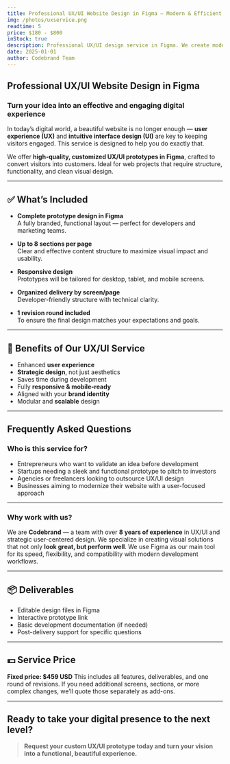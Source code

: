 ```yaml
---
title: Professional UX/UI Website Design in Figma – Modern & Efficient Prototypes
img: /photos/uxservice.png
readtime: 5
price: $180 - $800
inStock: true
description: Professional UX/UI design service in Figma. We create modern, functional prototypes tailored to your business goals. Ideal for websites with up to 10 sections per screen. Pricing varies based on complexity and number of screens.
date: 2025-01-01
author: Codebrand Team
---
```


## Professional UX/UI Website Design in Figma

### Turn your idea into an effective and engaging digital experience

In today’s digital world, a beautiful website is no longer enough — **user experience (UX)** and **intuitive interface design (UI)** are key to keeping visitors engaged. This service is designed to help you do exactly that.

We offer **high-quality, customized UX/UI prototypes in Figma**, crafted to convert visitors into customers. Ideal for web projects that require structure, functionality, and clean visual design.

---

## ✅ What’s Included

- **Complete prototype design in Figma**  
  A fully branded, functional layout — perfect for developers and marketing teams.

- **Up to 8 sections per page**  
  Clear and effective content structure to maximize visual impact and usability.

- **Responsive design**  
  Prototypes will be tailored for desktop, tablet, and mobile screens.

- **Organized delivery by screen/page**  
  Developer-friendly structure with technical clarity.

- **1 revision round included**  
  To ensure the final design matches your expectations and goals.

---

## 🚀 Benefits of Our UX/UI Service

- Enhanced **user experience**  
- **Strategic design**, not just aesthetics  
- Saves time during development  
- Fully **responsive & mobile-ready**  
- Aligned with your **brand identity**  
- Modular and **scalable** design

---

## Frequently Asked Questions

### Who is this service for?

- Entrepreneurs who want to validate an idea before development  
- Startups needing a sleek and functional prototype to pitch to investors  
- Agencies or freelancers looking to outsource UX/UI design  
- Businesses aiming to modernize their website with a user-focused approach

---

### Why work with us?

We are **Codebrand** — a team with over **8 years of experience** in UX/UI and strategic user-centered design. We specialize in creating visual solutions that not only **look great, but perform well**. We use Figma as our main tool for its speed, flexibility, and compatibility with modern development workflows.

---

## 📦 Deliverables

- Editable design files in Figma  
- Interactive prototype link  
- Basic development documentation (if needed)  
- Post-delivery support for specific questions

---

## 💵 Service Price

**Fixed price: $459 USD**
This includes all features, deliverables, and one round of revisions. If you need additional screens, sections, or more complex changes, we’ll quote those separately as add-ons.

---

## Ready to take your digital presence to the next level?

> **Request your custom UX/UI prototype today and turn your vision into a functional, beautiful experience.**
